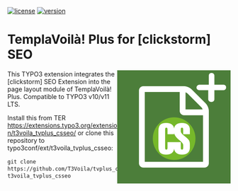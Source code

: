 [![license](https://img.shields.io/github/license/T3Voila/tvplus_csseo.svg)](https://www.gnu.org/licenses/old-licenses/gpl-2.0-standalone.html)
[![version](https://img.shields.io/badge/TER_version-1.0.0-green.svg)](https://typo3.org/extensions/repository/view/t3voila_tvplus_csseo)

# TemplaVoilà! Plus for [clickstorm] SEO

<img alt="ICON" align="right" width="256" height="256" src="/Resources/Public/Icons/Extension.svg">

This TYPO3 extension integrates the [clickstorm] SEO Extension into the page layout module of TemplaVoilà! Plus.
Compatible to TYPO3 v10/v11 LTS.

Install this from TER https://extensions.typo3.org/extension/t3voila_tvplus_csseo/
or clone this repository to typo3conf/ext/t3voila_tvplus_csseo:

```
git clone https://github.com/T3Voila/tvplus_csseo t3voila_tvplus_csseo
```
